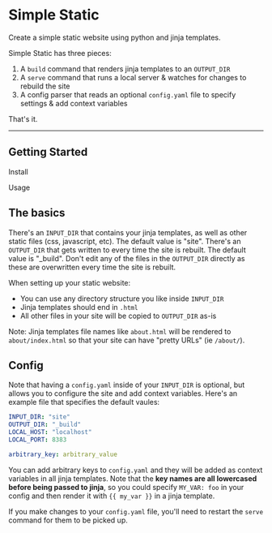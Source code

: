# Simple Static
Create a simple static website using python and jinja templates.

Simple Static has three pieces:

1. A `build` command that renders jinja templates to an `OUTPUT_DIR`
2. A `serve` command that runs a local server & watches for changes to rebuild the site
3. A config parser that reads an optional `config.yaml` file to specify settings & add context variables

That's it.

----

## Getting Started

Install

Usage

## The basics

There's an `INPUT_DIR` that contains your jinja templates, as well as other static files (css, javascript, etc). The default value is "site". There's an `OUTPUT_DIR` that gets written to every time the site is rebuilt. The default value is "\_build". Don't edit any of the files in the `OUTPUT_DIR` directly as these are overwritten every time the site is rebuilt.

When setting up your static website:

- You can use any directory structure you like inside `INPUT_DIR`
- Jinja templates should end in `.html`
- All other files in your site will be copied to `OUTPUT_DIR` as-is

Note: Jinja templates file names like `about.html` will be rendered to `about/index.html` so that your site can have "pretty URLs" (ie `/about/`).

## Config

Note that having a `config.yaml` inside of your `INPUT_DIR` is optional, but allows you to configure the site and add context variables. Here's an example file that specifies the default vaules:

```yaml
INPUT_DIR: "site"
OUTPUT_DIR: "_build"
LOCAL_HOST: "localhost"
LOCAL_PORT: 8383

arbitrary_key: arbitrary_value
```

You can add arbitrary keys to `config.yaml` and they will be added as context variables in all jinja templates. Note that the **key names are all lowercased before being passed to jinja**, so you could specify `MY_VAR: foo` in your config and then render it with `{{ my_var }}` in a jinja template.

If you make changes to your `config.yaml` file, you'll need to restart the `serve` command for them to be picked up.